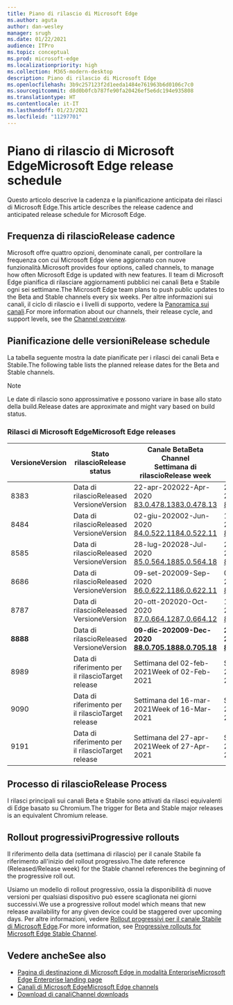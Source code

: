 ```yaml
---
title: Piano di rilascio di Microsoft Edge
ms.author: aguta
author: dan-wesley
manager: srugh
ms.date: 01/22/2021
audience: ITPro
ms.topic: conceptual
ms.prod: microsoft-edge
ms.localizationpriority: high
ms.collection: M365-modern-desktop
description: Piano di rilascio di Microsoft Edge
ms.openlocfilehash: 3b9c257123f2d1eeda1484e761963b6d0106c7c0
ms.sourcegitcommit: d8d0b0fcb787fe90fa20426ef5e6dc194e935808
ms.translationtype: HT
ms.contentlocale: it-IT
ms.lasthandoff: 01/23/2021
ms.locfileid: "11297701"
---
```

# <span data-ttu-id="f0490-103">Piano di rilascio di Microsoft Edge</span><span class="sxs-lookup"><span data-stu-id="f0490-103">Microsoft Edge release schedule</span></span>

<span data-ttu-id="f0490-104">Questo articolo descrive la cadenza e la pianificazione anticipata dei rilasci di Microsoft Edge.</span><span class="sxs-lookup"><span data-stu-id="f0490-104">This article describes the release cadence and anticipated release schedule for Microsoft Edge.</span></span>

## <span data-ttu-id="f0490-105">Frequenza di rilascio</span><span class="sxs-lookup"><span data-stu-id="f0490-105">Release cadence</span></span>

<span data-ttu-id="f0490-106">Microsoft offre quattro opzioni, denominate canali, per controllare la frequenza con cui Microsoft Edge viene aggiornato con nuove funzionalità.</span><span class="sxs-lookup"><span data-stu-id="f0490-106">Microsoft provides four options, called channels, to manage how often Microsoft Edge is updated with new features.</span></span> <span data-ttu-id="f0490-107">Il team di Microsoft Edge pianifica di rilasciare aggiornamenti pubblici nei canali Beta e Stabile ogni sei settimane.</span><span class="sxs-lookup"><span data-stu-id="f0490-107">The Microsoft Edge team plans to push public updates to the Beta and Stable channels every six weeks.</span></span> <span data-ttu-id="f0490-108">Per altre informazioni sui canali, il ciclo di rilascio e i livelli di supporto, vedere la [Panoramica sui canali](https://docs.microsoft.com/DeployEdge/microsoft-edge-channels#channel-overview).</span><span class="sxs-lookup"><span data-stu-id="f0490-108">For more information about our channels, their release cycle, and support levels, see the [Channel overview](https://docs.microsoft.com/DeployEdge/microsoft-edge-channels#channel-overview).</span></span>

## <span data-ttu-id="f0490-109">Pianificazione delle versioni</span><span class="sxs-lookup"><span data-stu-id="f0490-109">Release schedule</span></span>

<span data-ttu-id="f0490-110">La tabella seguente mostra la date pianificate per i rilasci dei canali Beta e Stabile.</span><span class="sxs-lookup"><span data-stu-id="f0490-110">The following table lists the planned release dates for the Beta and Stable channels.</span></span>

> [!NOTE]
> <span data-ttu-id="f0490-111">Le date di rilascio sono approssimative e possono variare in base allo stato della build.</span><span class="sxs-lookup"><span data-stu-id="f0490-111">Release dates are approximate and might vary based on build status.</span></span>

### <span data-ttu-id="f0490-112">Rilasci di Microsoft Edge</span><span class="sxs-lookup"><span data-stu-id="f0490-112">Microsoft Edge releases</span></span>

| <span data-ttu-id="f0490-113">Versione</span><span class="sxs-lookup"><span data-stu-id="f0490-113">Version</span></span> | <span data-ttu-id="f0490-114">Stato rilascio</span><span class="sxs-lookup"><span data-stu-id="f0490-114">Release status</span></span> | <span data-ttu-id="f0490-115">Canale Beta</span><span class="sxs-lookup"><span data-stu-id="f0490-115">Beta Channel</span></span><br><span data-ttu-id="f0490-116">Settimana di rilascio</span><span class="sxs-lookup"><span data-stu-id="f0490-116">Release week</span></span> | <span data-ttu-id="f0490-117">Canale Stable</span><span class="sxs-lookup"><span data-stu-id="f0490-117">Stable Channel</span></span><br><span data-ttu-id="f0490-118">Settimana di rilascio</span><span class="sxs-lookup"><span data-stu-id="f0490-118">Release week</span></span> |
|---------|-----|------|--------|
| <span data-ttu-id="f0490-119">83</span><span class="sxs-lookup"><span data-stu-id="f0490-119">83</span></span> | <span data-ttu-id="f0490-120">Data di rilascio</span><span class="sxs-lookup"><span data-stu-id="f0490-120">Released</span></span><br><span data-ttu-id="f0490-121">Versione</span><span class="sxs-lookup"><span data-stu-id="f0490-121">Version</span></span> | <span data-ttu-id="f0490-122">22-apr-2020</span><span class="sxs-lookup"><span data-stu-id="f0490-122">22-Apr-2020</span></span><br>[<span data-ttu-id="f0490-123">83.0.478.13</span><span class="sxs-lookup"><span data-stu-id="f0490-123">83.0.478.13</span></span>](https://docs.microsoft.com/DeployEdge/microsoft-edge-relnote-archive-beta-channel#version-83047813-april-22) | <span data-ttu-id="f0490-124">21-mag-2020</span><span class="sxs-lookup"><span data-stu-id="f0490-124">21-May-2020</span></span><br> [<span data-ttu-id="f0490-125">83.0.478.37</span><span class="sxs-lookup"><span data-stu-id="f0490-125">83.0.478.37</span></span>](https://docs.microsoft.com/DeployEdge/microsoft-edge-relnote-archive-stable-channel#version-83047837-may-21) |
| <span data-ttu-id="f0490-126">84</span><span class="sxs-lookup"><span data-stu-id="f0490-126">84</span></span> | <span data-ttu-id="f0490-127">Data di rilascio</span><span class="sxs-lookup"><span data-stu-id="f0490-127">Released</span></span><br><span data-ttu-id="f0490-128">Versione</span><span class="sxs-lookup"><span data-stu-id="f0490-128">Version</span></span> | <span data-ttu-id="f0490-129">02-giu-2020</span><span class="sxs-lookup"><span data-stu-id="f0490-129">02-Jun-2020</span></span><br>[<span data-ttu-id="f0490-130">84.0.522.11</span><span class="sxs-lookup"><span data-stu-id="f0490-130">84.0.522.11</span></span>](https://docs.microsoft.com/DeployEdge/microsoft-edge-relnote-archive-beta-channel#version-84052211-june-2) | <span data-ttu-id="f0490-131">16-lug-2020</span><span class="sxs-lookup"><span data-stu-id="f0490-131">16-Jul-2020</span></span><br> [<span data-ttu-id="f0490-132">84.0.522.40</span><span class="sxs-lookup"><span data-stu-id="f0490-132">84.0.522.40</span></span>](https://docs.microsoft.com/DeployEdge/microsoft-edge-relnote-archive-stable-channel#version-84052240-july-16) |
| <span data-ttu-id="f0490-133">85</span><span class="sxs-lookup"><span data-stu-id="f0490-133">85</span></span> | <span data-ttu-id="f0490-134">Data di rilascio</span><span class="sxs-lookup"><span data-stu-id="f0490-134">Released</span></span><br><span data-ttu-id="f0490-135">Versione</span><span class="sxs-lookup"><span data-stu-id="f0490-135">Version</span></span> | <span data-ttu-id="f0490-136">28-lug-2020</span><span class="sxs-lookup"><span data-stu-id="f0490-136">28-Jul-2020</span></span><br>[<span data-ttu-id="f0490-137">85.0.564.18</span><span class="sxs-lookup"><span data-stu-id="f0490-137">85.0.564.18</span></span>](https://docs.microsoft.com/DeployEdge/microsoft-edge-relnote-archive-beta-channel#version-85056418-july-28)  | <span data-ttu-id="f0490-138">27-ago-2020</span><span class="sxs-lookup"><span data-stu-id="f0490-138">27-Aug-2020</span></span><br>[<span data-ttu-id="f0490-139">85.0.564.41</span><span class="sxs-lookup"><span data-stu-id="f0490-139">85.0.564.41</span></span>](https://docs.microsoft.com/DeployEdge/microsoft-edge-relnote-stable-channel#version-85056441-august-27) |
| <span data-ttu-id="f0490-140">86</span><span class="sxs-lookup"><span data-stu-id="f0490-140">86</span></span> | <span data-ttu-id="f0490-141">Data di rilascio</span><span class="sxs-lookup"><span data-stu-id="f0490-141">Released</span></span><br><span data-ttu-id="f0490-142">Versione</span><span class="sxs-lookup"><span data-stu-id="f0490-142">Version</span></span> | <span data-ttu-id="f0490-143">09-set-2020</span><span class="sxs-lookup"><span data-stu-id="f0490-143">09-Sep-2020</span></span><br>[<span data-ttu-id="f0490-144">86.0.622.11</span><span class="sxs-lookup"><span data-stu-id="f0490-144">86.0.622.11</span></span>](https://docs.microsoft.com/DeployEdge/microsoft-edge-relnote-beta-channel#version-86062211-september-9) | <span data-ttu-id="f0490-145">09-ott-2020</span><span class="sxs-lookup"><span data-stu-id="f0490-145">09-Oct-2020</span></span><br>[<span data-ttu-id="f0490-146">86.0.622.38</span><span class="sxs-lookup"><span data-stu-id="f0490-146">86.0.622.38</span></span>](https://docs.microsoft.com/deployedge/microsoft-edge-relnote-stable-channel#version-86062238-october-9) |
| <span data-ttu-id="f0490-147">87</span><span class="sxs-lookup"><span data-stu-id="f0490-147">87</span></span> | <span data-ttu-id="f0490-148">Data di rilascio</span><span class="sxs-lookup"><span data-stu-id="f0490-148">Released</span></span><br><span data-ttu-id="f0490-149">Versione</span><span class="sxs-lookup"><span data-stu-id="f0490-149">Version</span></span> | <span data-ttu-id="f0490-150">20-ott-2020</span><span class="sxs-lookup"><span data-stu-id="f0490-150">20-Oct-2020</span></span><br>[<span data-ttu-id="f0490-151">87.0.664.12</span><span class="sxs-lookup"><span data-stu-id="f0490-151">87.0.664.12</span></span>](https://docs.microsoft.com/deployedge/microsoft-edge-relnote-beta-channel#version-87066412--october-20) | <span data-ttu-id="f0490-152">19-nov-2020</span><span class="sxs-lookup"><span data-stu-id="f0490-152">19-Nov-2020</span></span><br>[<span data-ttu-id="f0490-153">87.0.664.41</span><span class="sxs-lookup"><span data-stu-id="f0490-153">87.0.664.41</span></span>](https://docs.microsoft.com/deployedge/microsoft-edge-relnote-stable-channel#version-87066441-november-19) |
| **<span data-ttu-id="f0490-154">88</span><span class="sxs-lookup"><span data-stu-id="f0490-154">88</span></span>** | <span data-ttu-id="f0490-155">Data di rilascio</span><span class="sxs-lookup"><span data-stu-id="f0490-155">Released</span></span><br><span data-ttu-id="f0490-156">Versione</span><span class="sxs-lookup"><span data-stu-id="f0490-156">Version</span></span> | **<span data-ttu-id="f0490-157">09-dic-2020</span><span class="sxs-lookup"><span data-stu-id="f0490-157">09-Dec-2020</span></span>**<br>**[<span data-ttu-id="f0490-158">88.0.705.18</span><span class="sxs-lookup"><span data-stu-id="f0490-158">88.0.705.18</span></span>](https://docs.microsoft.com/deployedge/microsoft-edge-relnote-beta-channel#version-88070518-december-9)** | **<span data-ttu-id="f0490-159">21-gen-2021</span><span class="sxs-lookup"><span data-stu-id="f0490-159">21-Jan-2021</span></span>**<br>**[<span data-ttu-id="f0490-160">88.0.705.50</span><span class="sxs-lookup"><span data-stu-id="f0490-160">88.0.705.50</span></span>](https://docs.microsoft.com/deployedge/microsoft-edge-relnote-stable-channel#version-88070550-january-21)**|
| <span data-ttu-id="f0490-161">89</span><span class="sxs-lookup"><span data-stu-id="f0490-161">89</span></span> | <span data-ttu-id="f0490-162">Data di riferimento per il rilascio</span><span class="sxs-lookup"><span data-stu-id="f0490-162">Target release</span></span> | <span data-ttu-id="f0490-163">Settimana del 02-feb-2021</span><span class="sxs-lookup"><span data-stu-id="f0490-163">Week of 02-Feb-2021</span></span> | <span data-ttu-id="f0490-164">Settimana del 04-mar-2021</span><span class="sxs-lookup"><span data-stu-id="f0490-164">Week of 04-Mar-2021</span></span> |
| <span data-ttu-id="f0490-165">90</span><span class="sxs-lookup"><span data-stu-id="f0490-165">90</span></span> | <span data-ttu-id="f0490-166">Data di riferimento per il rilascio</span><span class="sxs-lookup"><span data-stu-id="f0490-166">Target release</span></span> | <span data-ttu-id="f0490-167">Settimana del 16-mar-2021</span><span class="sxs-lookup"><span data-stu-id="f0490-167">Week of 16-Mar-2021</span></span> | <span data-ttu-id="f0490-168">Settimana del 15-apr-2021</span><span class="sxs-lookup"><span data-stu-id="f0490-168">Week of 15-Apr-2021</span></span> |
| <span data-ttu-id="f0490-169">91</span><span class="sxs-lookup"><span data-stu-id="f0490-169">91</span></span> | <span data-ttu-id="f0490-170">Data di riferimento per il rilascio</span><span class="sxs-lookup"><span data-stu-id="f0490-170">Target release</span></span> | <span data-ttu-id="f0490-171">Settimana del 27-apr-2021</span><span class="sxs-lookup"><span data-stu-id="f0490-171">Week of 27-Apr-2021</span></span> | <span data-ttu-id="f0490-172">Settimana del 27-mag-2021</span><span class="sxs-lookup"><span data-stu-id="f0490-172">Week of 27-May-2021</span></span> |

## <span data-ttu-id="f0490-173">Processo di rilascio</span><span class="sxs-lookup"><span data-stu-id="f0490-173">Release Process</span></span>

<span data-ttu-id="f0490-174">I rilasci principali sui canali Beta e Stabile sono attivati da rilasci equivalenti di Edge basato su Chromium.</span><span class="sxs-lookup"><span data-stu-id="f0490-174">The trigger for Beta and Stable major releases is an equivalent Chromium release.</span></span>

## <span data-ttu-id="f0490-175">Rollout progressivi</span><span class="sxs-lookup"><span data-stu-id="f0490-175">Progressive rollouts</span></span>

<span data-ttu-id="f0490-176">Il riferimento della data (settimana di rilascio) per il canale Stabile fa riferimento all'inizio del rollout progressivo.</span><span class="sxs-lookup"><span data-stu-id="f0490-176">The date reference (Released/Release week) for the Stable channel references the beginning of the progressive roll out.</span></span>

<span data-ttu-id="f0490-177">Usiamo un modello di rollout progressivo, ossia la disponibilità di nuove versioni per qualsiasi dispositivo può essere scaglionata nei giorni successivi.</span><span class="sxs-lookup"><span data-stu-id="f0490-177">We use a progressive rollout model which means that new release availability for any given device could be staggered over upcoming days.</span></span> <span data-ttu-id="f0490-178">Per altre informazioni, vedere [Rollout progressivi per il canale Stabile di Microsoft Edge](microsoft-edge-update-progressive-rollout.md).</span><span class="sxs-lookup"><span data-stu-id="f0490-178">For more information, see [Progressive rollouts for Microsoft Edge Stable Channel](microsoft-edge-update-progressive-rollout.md).</span></span>

## <span data-ttu-id="f0490-179">Vedere anche</span><span class="sxs-lookup"><span data-stu-id="f0490-179">See also</span></span>

- [<span data-ttu-id="f0490-180">Pagina di destinazione di Microsoft Edge in modalità Enterprise</span><span class="sxs-lookup"><span data-stu-id="f0490-180">Microsoft Edge Enterprise landing page</span></span>](https://aka.ms/EdgeEnterprise)
- [<span data-ttu-id="f0490-181">Canali di Microsoft Edge</span><span class="sxs-lookup"><span data-stu-id="f0490-181">Microsoft Edge channels</span></span>](microsoft-edge-channels.md)
- [<span data-ttu-id="f0490-182">Download di canali</span><span class="sxs-lookup"><span data-stu-id="f0490-182">Channel downloads</span></span>](https://www.microsoft.com/edge/business/download)